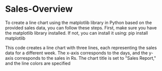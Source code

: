 # Sales-Overview
<p>To create a line chart using the matplotlib library in Python based on the provided sales data, you can follow these steps. First, make sure you have the matplotlib library installed. If not, you can install it using: pip install matplotlib</p>

<p>This code creates a line chart with three lines, each representing the sales data for a different week. The x-axis corresponds to the days, and the y-axis corresponds to the sales in Rs. The chart title is set to "Sales Report," and the line colors are specified</p>
